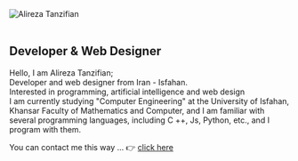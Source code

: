 <img src="#"  alt="Alireza Tanzifian"/>
<br/><br/>
<h2>Developer & Web Designer</h2>

<p>Hello, I am Alireza Tanzifian;<br>
Developer and web designer from Iran - Isfahan.<br>
Interested in programming, artificial intelligence and web design<br>
I am currently studying "Computer Engineering" at the University of Isfahan, Khansar Faculty of Mathematics and Computer, and I am familiar with several programming languages, including C ++, Js, Python, etc., and I program with them.</p>
<p>You can contact me this way ... 👉 <a href="https://zil.ink/alirezatanzifian/" target="_blank">click here</a></p>
